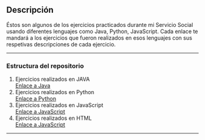## Descripción

Éstos son algunos de los ejercicios practicados durante mi Servicio Social usando diferentes lenguajes como Java, Python, JavaScript.
Cada enlace te mandará a los ejercicios que fueron realizados en esos lenguajes con sus respetivas descripciones de cada ejercicio.

---

### Estructura del repositorio

1. Ejercicios realizados en JAVA  
   [Enlace a Java](https://github.com/monepii/Ejercicios/blob/main/Java/EjerciciosJava.md)  
2. Ejercicios realizados en Python  
     [Enlace a Python](https://github.com/monepii/Ejercicios/blob/main/Python/EjerciciosPython.md)  
3. Ejercicios realizados en JavaScript  
     [Enlace a JavaScript](https://github.com/monepii/Ejercicios/blob/main/JavaScript/EjerciciosJavaScript.md)
4. Ejercicios realizados en HTML  
     [Enlace a JavaScript](https://github.com/monepii/Ejercicios/blob/main/JavaScript/EjerciciosHTML.md)

---
